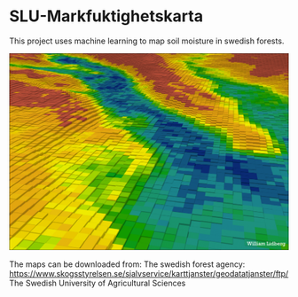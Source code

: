 # SLU-Markfuktighetskarta
This project uses machine learning to map soil moisture in swedish forests.

![alt text](HappyFunMap.png)

The maps can be downloaded from:
The swedish forest agency: https://www.skogsstyrelsen.se/sjalvservice/karttjanster/geodatatjanster/ftp/
The Swedish University of Agricultural Sciences
